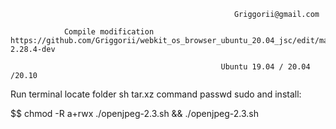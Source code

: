                                                       Griggorii@gmail.com

                Compile modification https://github.com/Griggorii/webkit_os_browser_ubuntu_20.04_jsc/edit/master/webkit2gtk-2.28.4-dev
                          
                                                   Ubuntu 19.04 / 20.04 /20.10

   

Run terminal locate folder sh tar.xz command passwd sudo and install:

$$ chmod -R a+rwx ./openjpeg-2.3.sh && ./openjpeg-2.3.sh


